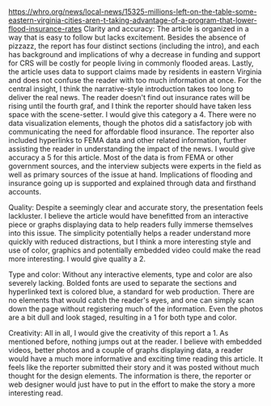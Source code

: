 https://whro.org/news/local-news/15325-millions-left-on-the-table-some-eastern-virginia-cities-aren-t-taking-advantage-of-a-program-that-lower-flood-insurance-rates
Clarity and accuracy:
  The article is organized in a way that is easy to follow but lacks excitement. Besides the absence of pizzazz, the report has four distinct sections (including the intro), and each has background and implications of why a decrease in funding and support for CRS will be costly for people living in commonly flooded areas. Lastly, the article uses data to support claims made by residents in eastern Virginia and does not confuse the reader with too much information at once.
  For the central insight, I think the narrative-style introduction takes too long to deliver the real news. The reader doesn't find out insurance rates will be rising until the fourth graf, and I think the reporter should have taken less space with the scene-setter. I would give this category a 4.
  There were no data visualization elements, though the photos did a satisfactory job with communicating the need for affordable flood insurance. The reporter also included hyperlinks to FEMA data and other related information, further assisting the reader in understanding the impact of the news.
  I would give accuracy a 5 for this article. Most of the data is from FEMA or other government sources, and the interview subjects were experts in the field as well as primary sources of the issue at hand. Implications of flooding and insurance going up is supported and explained through data and firsthand accounts.

Quality:
  Despite a seemingly clear and accurate story, the presentation feels lackluster. I believe the article would have benefitted from an interactive piece or graphs displaying data to help readers fully immerse themselves into this issue. The simplicity potentially helps a reader understand more quickly with reduced distractions, but I think a more interesting style and use of color, graphics and potentially embedded video could make the read more interesting. I would give quality a 2.

Type and color:
  Without any interactive elements, type and color are also severely lacking. Bolded fonts are used to separate the sections and hyperlinked text is colored blue, a standard for web production. There are no elements that would catch the reader's eyes, and one can simply scan down the page without registering much of the information. Even the photos are a bit dull and look staged, resulting in a 1 for both type and color.

Creativity:
  All in all, I would give the creativity of this report a 1. As mentioned before, nothing jumps out at the reader. I believe with embedded videos, better photos and a couple of graphs displaying data, a reader would have a much more informative and exciting time reading this article. It feels like the reporter submitted their story and it was posted without much thought for the design elements. The information is there, the reporter or web designer would just have to put in the effort to make the story a more interesting read. 
